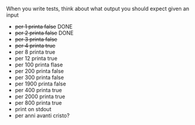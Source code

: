 When you write tests, think about what output you should expect given an input


 - ~~per 1 printa false~~ DONE
 - ~~per 2 printa false~~ DONE
 - ~~per 3 printa false~~
 - ~~per 4 printa true~~
 - per 8 printa true
 - per 12 printa true
 - per 100 printa flase
 - per 200 printa false
 - per 300 printa false
 - per 1900 printa false
 - per 400 printa true
 - per 2000 printa true
 - per 800 printa true
 - print on stdout
 - per anni avanti cristo? 
